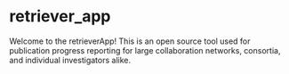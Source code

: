 # retriever_app
Welcome to the retrieverApp! This is an open source tool used for publication progress reporting for large collaboration networks, consortia, and individual investigators alike.
